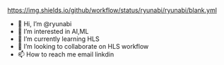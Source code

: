 https://img.shields.io/github/workflow/status/ryunabi/ryunabi/blank.yml

- 👋 Hi, I’m @ryunabi
- 👀 I’m interested in AI,ML
- 🌱 I’m currently learning HLS
- 💞️ I’m looking to collaborate on HLS workflow
- 📫 How to reach me email linkdin

<!---
ryunabi/ryunabi is a ✨ special ✨ repository because its `README.md` (this file) appears on your GitHub profile.
You can click the Preview link to take a look at your changes.
--->
